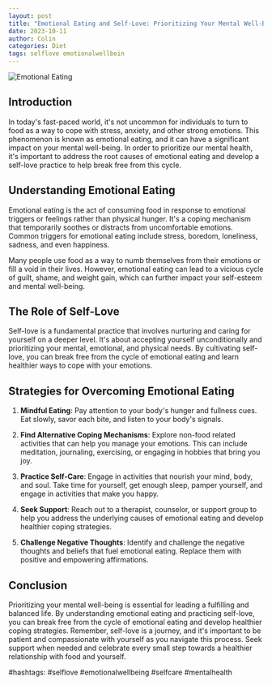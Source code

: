 ```yaml
---
layout: post
title: "Emotional Eating and Self-Love: Prioritizing Your Mental Well-Being"
date: 2023-10-11
author: Colin
categories: Diet
tags: selflove emotionalwellbein
---
```


![Emotional Eating](https://source.unsplash.com/1600x900/?emotional-eating)

## Introduction

In today's fast-paced world, it's not uncommon for individuals to turn to food as a way to cope with stress, anxiety, and other strong emotions. This phenomenon is known as emotional eating, and it can have a significant impact on your mental well-being. In order to prioritize our mental health, it's important to address the root causes of emotional eating and develop a self-love practice to help break free from this cycle.

## Understanding Emotional Eating

Emotional eating is the act of consuming food in response to emotional triggers or feelings rather than physical hunger. It's a coping mechanism that temporarily soothes or distracts from uncomfortable emotions. Common triggers for emotional eating include stress, boredom, loneliness, sadness, and even happiness.

Many people use food as a way to numb themselves from their emotions or fill a void in their lives. However, emotional eating can lead to a vicious cycle of guilt, shame, and weight gain, which can further impact your self-esteem and mental well-being.

## The Role of Self-Love

Self-love is a fundamental practice that involves nurturing and caring for yourself on a deeper level. It's about accepting yourself unconditionally and prioritizing your mental, emotional, and physical needs. By cultivating self-love, you can break free from the cycle of emotional eating and learn healthier ways to cope with your emotions.

## Strategies for Overcoming Emotional Eating

1. **Mindful Eating**: Pay attention to your body's hunger and fullness cues. Eat slowly, savor each bite, and listen to your body's signals.

2. **Find Alternative Coping Mechanisms**: Explore non-food related activities that can help you manage your emotions. This can include meditation, journaling, exercising, or engaging in hobbies that bring you joy.

3. **Practice Self-Care**: Engage in activities that nourish your mind, body, and soul. Take time for yourself, get enough sleep, pamper yourself, and engage in activities that make you happy.

4. **Seek Support**: Reach out to a therapist, counselor, or support group to help you address the underlying causes of emotional eating and develop healthier coping strategies.

5. **Challenge Negative Thoughts**: Identify and challenge the negative thoughts and beliefs that fuel emotional eating. Replace them with positive and empowering affirmations.

## Conclusion

Prioritizing your mental well-being is essential for leading a fulfilling and balanced life. By understanding emotional eating and practicing self-love, you can break free from the cycle of emotional eating and develop healthier coping strategies. Remember, self-love is a journey, and it's important to be patient and compassionate with yourself as you navigate this process. Seek support when needed and celebrate every small step towards a healthier relationship with food and yourself.

#hashtags: #selflove #emotionalwellbeing #selfcare #mentalhealth